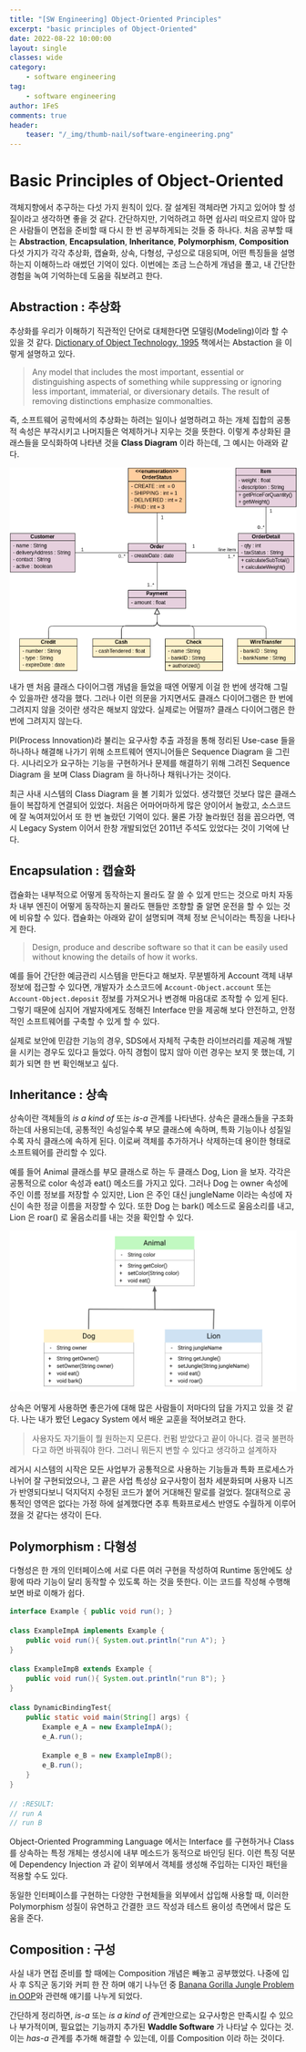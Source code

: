 ```yaml
---
title: "[SW Engineering] Object-Oriented Principles"
excerpt: "basic principles of Object-Oriented"
date: 2022-08-22 10:00:00
layout: single
classes: wide
category:
    - software engineering
tag:
    - software engineering
author: 1FeS
comments: true
header:
    teaser: "/_img/thumb-nail/software-engineering.png"
---
```


# Basic Principles of Object-Oriented

객체지향에서 추구하는 다섯 가지 원칙이 있다. 잘 설계된 객체라면 가지고 있어야 할 성질이라고 생각하면 좋을 것 같다. 간단하지만, 기억하려고 하면 쉽사리 떠오르지 않아 많은 사람들이 면접을 준비할 때 다시 한 번 공부하게되는 것들 중 하나다. 처음 공부할 때는 **Abstraction**, **Encapsulation**, **Inheritance**, **Polymorphism**, **Composition** 다섯 가지가 각각 추상화, 캡슐화, 상속, 다형성, 구성으로 대응되며, 어떤 특징들을 설명하는지 이해하느라 애썼던 기억이 있다. 이번에는 조금 느슨하게 개념을 풀고, 내 간단한 경험을 녹여 기억하는데 도움을 줘보려고 한다.

## Abstraction : 추상화

추상화를 우리가 이해하기 직관적인 단어로 대체한다면 모델링(Modeling)이라 할 수 있을 것 같다. [Dictionary of Object Technology, 1995](https://www.amazon.com/Dictionary-Object-Technology-Definitive-Reference/dp/1884842097) 책에서는 Abstaction 을 이렇게 설명하고 있다.

> Any model that includes the most important, essential or distinguishing aspects of something while suppressing or ignoring less important, immaterial, or diversionary details. The result of removing distinctions emphasize commonalties.

즉, 소프트웨어 공학에서의 추상화는 하려는 일이나 설명하려고 하는 개체 집합의 공통적 속성은 부각시키고 나머지들은 억제하거나 지우는 것을 뜻한다. 이렇게 추상화된 클래스들을 모식화하여 나타낸 것을 **Class Diagram** 이라 하는데, 그 예시는 아래와 같다.

<img src="/_img/2022-08-22/uml-class-diagram-example-sales-order-system.png">

내가 맨 처음 클래스 다이어그램 개념을 들었을 때엔 어떻게 이걸 한 번에 생각해 그릴 수 있을까란 생각을 했다. 그러나 이런 의문을 가지면서도 클래스 다이어그램은 한 번에 그려지지 않을 것이란 생각은 해보지 않았다. 실제로는 어떨까? 클래스 다이어그램은 한 번에 그려지지 않는다.

PI(Process Innovation)라 불리는 요구사항 추출 과정을 통해 정리된 Use-case 들을 하나하나 해결해 나가기 위해 소프트웨어 엔지니어들은 Sequence Diagram 을 그린다. 시나리오가 요구하는 기능을 구현하거나 문제를 해결하기 위해 그려진 Sequence Diagram 을 보며 Class Diagram 을 하나하나 채워나가는 것이다.

최근 사내 시스템의 Class Diagram 을 볼 기회가 있었다. 생각했던 것보다 많은 클래스들이 복잡하게 연결되어 있었다. 처음은 어마어마하게 많은 양이어서 놀랐고, 소스코드에 잘 녹여져있어서 또 한 번 놀랐던 기억이 있다. 물론 가장 놀라웠던 점을 꼽으라면, 역시 Legacy System 이어서 한창 개발되었던 2011년 주석도 있었다는 것이 기억에 난다.

## Encapsulation : 캡슐화

캡슐화는 내부적으로 어떻게 동작하는지 몰라도 잘 쓸 수 있게 만드는 것으로 마치 자동차 내부 엔진이 어떻게 동작하는지 몰라도 핸들만 조향할 줄 알면 운전을 할 수 있는 것에 비유할 수 있다. 캡슐화는 아래와 같이 설명되며 객체 정보 은닉이라는 특징을 나타나게 한다.

> Design, produce and describe software so that it can be easily used without knowing the details of how it works.

예를 들어 간단한 예금관리 시스템을 만든다고 해보자. 무분별하게 Account 객체 내부 정보에 접근할 수 있다면, 개발자가 소스코드에 `Account-Object.account` 또는 `Account-Object.deposit` 정보를 가져오거나 변경해 마음대로 조작할 수 있게 된다. 그렇기 때문에 심지어 개발자에게도 정해진 Interface 만을 제공해 보다 안전하고, 안정적인 소프트웨어를 구축할 수 있게 할 수 있다.

실제로 보안에 민감한 기능의 경우, SDS에서 자체적 구축한 라이브러리를 제공해 개발을 시키는 경우도 있다고 들었다. 아직 경험이 많지 않아 이런 경우는 보지 못 했는데, 기회가 되면 한 번 확인해보고 싶다.

## Inheritance : 상속

상속이란 객체들의 *is a kind of* 또는 *is-a* 관계를 나타낸다. 상속은 클래스들을 구조화하는데 사용되는데, 공통적인 속성일수록 부모 클래스에 속하며, 특화 기능이나 성질일수록 자식 클래스에 속하게 된다. 이로써 객체를 추가하거나 삭제하는데 용이한 형태로 소프트웨어를 관리할 수 있다.

예를 들어 Animal 클래스를 부모 클래스로 하는 두 클래스 Dog, Lion 을 보자. 각각은 공통적으로 color 속성과 eat() 메소드를 가지고 있다. 그러나 Dog 는 owner 속성에 주인 이름 정보를 저장할 수 있지만, Lion 은 주인 대신 jungleName 이라는 속성에 자신이 속한 정글 이름을 저장할 수 있다. 또한 Dog 는 bark() 메소드로 울음소리를 내고, Lion 은 roar() 로 울음소리를 내는 것을 확인할 수 있다.

<img src="/_img/2022-08-22/oop-inheritance.png">

상속은 어떻게 사용하면 좋은가에 대해 많은 사람들이 저마다의 답을 가지고 있을 것 같다. 나는 내가 봤던 Legacy System 에서 배운 교훈을 적어보려고 한다. 

> 사용자도 자기들이 뭘 원하는지 모른다. 컨펌 받았다고 끝이 아니다. 결국 불편하다고 하면 바꿔줘야 한다. 그러니 뭐든지 변할 수 있다고 생각하고 설계하자

레거시 시스템의 시작은 모든 사업부가 공통적으로 사용하는 기능들과 특화 프로세스가 나뉘어 잘 구현되었으나, 그 끝은 사업 특성상 요구사항이 점차 세분화되며 사용자 니즈가 반영되다보니 덕지덕지 수정된 코드가 붙어 거대해진 말로를 걸었다. 절대적으로 공통적인 영역은 없다는 가정 하에 설계했다면 추후 특화프로세스 반영도 수월하게 이루어졌을 것 같다는 생각이 든다.

## Polymorphism : 다형성

다형성은 한 개의 인터페이스에 서로 다른 여러 구현을 작성하여 Runtime 동안에도 상황에 따라 기능이 달리 동작할 수 있도록 하는 것을 뜻한다. 이는 코드를 작성해 수행해보면 바로 이해가 쉽다.

```java
interface Example { public void run(); }

class ExampleImpA implements Example {
    public void run(){ System.out.println("run A"); }
}

class ExampleImpB extends Example {
    public void run(){ System.out.println("run B"); }
}

class DynamicBindingTest{
    public static void main(String[] args) {
        Example e_A = new ExampleImpA();
        e_A.run();

        Example e_B = new ExampleImpB();
        e_B.run();
    }
}

// :RESULT:
// run A
// run B
```

Object-Oriented Programming Language 에서는 Interface 를 구현하거나 Class 를 상속하는 특정 개체는 생성시에 내부 메소드가 동적으로 바인딩 된다. 이런 특징 덕분에 Dependency Injection 과 같이 외부에서 객체를 생성해 주입하는 디자인 패턴을 적용할 수도 있다. 

동일한 인터페이스를 구현하는 다양한 구현체들을 외부에서 삽입해 사용할 때, 이러한 Polymorphism 성질이 유연하고 간결한 코드 작성과 테스트 용이성 측면에서 많은 도움을 준다. 

## Composition : 구성

사실 내가 면접 준비를 할 때에는 Composition 개념은 빼놓고 공부했었다. 나중에 입사 후 S직군 동기와 커피 한 잔 하며 얘기 나누던 중 [Banana Gorilla Jungle Problem in OOP](https://medium.com/codemonday/banana-gorilla-jungle-oop-5052b2e4d588)와 관련해 얘기를 나누게 되었다. 

간단하게 정리하면, *is-a* 또는 *is a kind of* 관계만으로는 요구사항은 만족시킬 수 있으나 부가적이며, 필요없는 기능까지 추가된 **Waddle Software** 가 나타날 수 있다는 것. 이는 *has-a* 관계를 추가해 해결할 수 있는데, 이를 Composition 이라 하는 것이다.